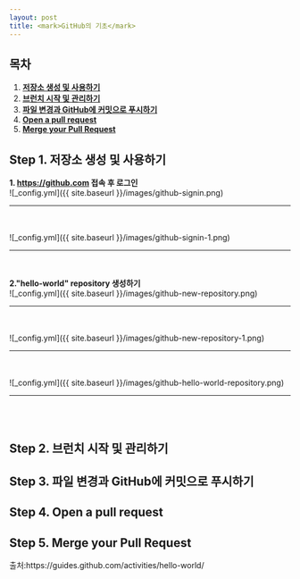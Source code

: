 ```yaml
---
layout: post
title: <mark>GitHub의 기초</mark>
---
```

<h2>목차</h2>
<div class="well">
<ol>
  <li><a href = "#step1"><b>저장소 생성 및 사용하기</b></a></li>
  <li><a href = "#step2"><b>브런치 시작 및 관리하기</b></a></li>
  <li><a href = "#step3"><b>파일 변경과 GitHub에 커밋으로 푸시하기</b></a></li>
  <li><a href = "#step4"><b>Open a pull request</b></a></li>
  <li><a href = "#step5"><b>Merge your Pull Request</b></a></li>
</ol>
</div>

<h2 id = "step1">Step 1. 저장소 생성 및 사용하기</h2>
<div class="well well-sm">
<b>1. <a href = "https://github.com">https://github.com</a> 접속 후 로그인</b>
</div>
![_config.yml]({{ site.baseurl }}/images/github-signin.png)
<hr><br><br>
![_config.yml]({{ site.baseurl }}/images/github-signin-1.png)
<hr><br><br>
<div class="well well-sm">
<b>2."hello-world" repository 생성하기</b>
</div>
![_config.yml]({{ site.baseurl }}/images/github-new-repository.png)
<hr><br><br>
![_config.yml]({{ site.baseurl }}/images/github-new-repository-1.png)
<hr><br><br>
![_config.yml]({{ site.baseurl }}/images/github-hello-world-repository.png)
<hr><br><br>

<h2 id = "step2">Step 2. 브런치 시작 및 관리하기</h2>
<div class="well well-sm">

</div>

<h2 id = "step3">Step 3. 파일 변경과 GitHub에 커밋으로 푸시하기</h2>
<div class="well well-sm">

</div>

<h2 id = "step4">Step 4. Open a pull request</h2>
<div class="well well-sm">

</div>

<h2 id = "step5">Step 5. Merge your Pull Request</h2>
<div class="well well-sm">

</div>

<p>출처:https://guides.github.com/activities/hello-world/</p>
